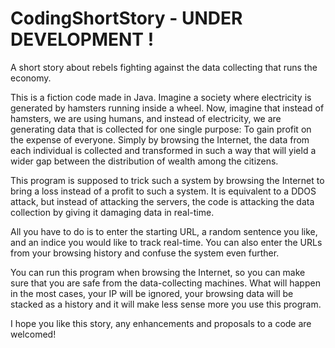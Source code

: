 # CodingShortStory - UNDER DEVELOPMENT !
A short story about rebels fighting against the data collecting that runs the economy.

This is a fiction code made in Java. Imagine a society where electricity is generated by hamsters running inside a wheel.
Now, imagine that instead of hamsters, we are using humans, and instead of electricity, we are generating data that is collected for one single purpose: To gain profit on the expense of everyone.
Simply by browsing the Internet, the data from each individual is collected and transformed in such a way that will yield a wider gap between the distribution of wealth among the citizens.

This program is supposed to trick such a system by browsing the Internet to bring a loss instead of a profit to such a system.
It is equivalent to a DDOS attack, but instead of attacking the servers, the code is attacking the data collection by giving it damaging data in real-time.

All you have to do is to enter the starting URL, a random sentence you like, and an indice you would like to track real-time.
You can also enter the URLs from your browsing history and confuse the system even further.


You can run this program when browsing the Internet, so you can make sure that you are safe from the data-collecting machines. What will happen in the most cases, your IP will be ignored, your browsing data will be stacked as a history and it will make less sense more you use this program.

I hope you like this story, any enhancements and proposals to a code are welcomed!
